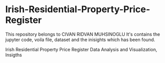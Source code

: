 # Irish-Residential-Property-Price-Register

This repository belongs to CIVAN RIDVAN MUHSINOGLU
It's contains the jupyter code, voila file, dataset and the inisights which has been found.


Irish Residential Property Price Register Data Analysis and Visualization, Insigths
